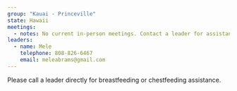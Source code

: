 ```yaml
---
group: "Kauai - Princeville"
state: Hawaii
meetings:
  - notes: No current in-person meetings. Contact a leader for assistance.
leaders:
  - name: Mele
    telephone: 808-826-6467
    email: meleabrams@gmail.com
---
```

Please call a leader directly for breastfeeding or chestfeeding assistance.